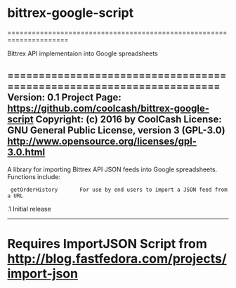 # bittrex-google-script

  =====================================================================

  Bittrex API implementaion into Google spreadsheets

  =====================================================================
  Version:      0.1
  Project Page: https://github.com/coolcash/bittrex-google-script
  Copyright:    (c) 2016 by CoolCash
  License:      GNU General Public License, version 3 (GPL-3.0) 
  http://www.opensource.org/licenses/gpl-3.0.html
  ---------------------------------------------------------------------
  A library for importing Bittrex API JSON feeds into Google spreadsheets. Functions include:

     getOrderHistory       For use by end users to import a JSON feed from a URL 
     
  .1    Initial release
  
  ---------------------------------------------------------------------
  Requires ImportJSON Script from http://blog.fastfedora.com/projects/import-json
  =====================================================================